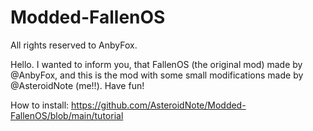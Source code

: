 # Modded-FallenOS
All rights reserved to AnbyFox.

Hello. I wanted to inform you, that FallenOS (the original mod) made by @AnbyFox, and this is the mod with some small modifications made by @AsteroidNote (me!!).
Have fun!

How to install: https://github.com/AsteroidNote/Modded-FallenOS/blob/main/tutorial
